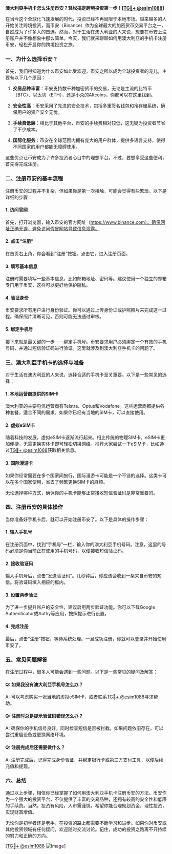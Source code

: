 **澳大利亞手机卡怎么注册币安？轻松搞定跨境投资第一步！[[TG💪+ @esim1088](https://t.me/s/esim1088)]**

在当今这个全球化飞速发展的时代，投资已经不再局限于本地市场。越来越多的人开始关注跨境投资，而币安（Binance）作为全球最大的加密货币交易平台之一，自然成为了许多人的首选。然而，对于生活在澳大利亚的人来说，想要在币安上注册账户并不像想象中那么简单。今天，我们就来聊聊如何用澳大利亞的手机卡注册币安，轻松开启你的跨境投资之旅。

### 一、为什么选择币安？

首先，我们得知道为什么币安如此受欢迎。币安之所以成为全球投资者的宠儿，主要有以下几个原因：

1. **交易品种丰富**：币安支持数千种加密货币的交易，无论是主流的比特币（BTC）、以太坊（ETH），还是小众的Altcoins，你都可以在这里找到。
   
2. **安全性高**：币安采用了先进的安全技术，包括多重签名钱包和冷存储系统，确保用户的资产安全无忧。

3. **手续费低廉**：相比于其他平台，币安的手续费相对较低，这无疑为投资者节省了不少成本。

4. **国际化服务**：币安在全球范围内拥有庞大的用户群体，提供多语言支持，使得不同国家的用户都能无障碍使用。

这些优点让币安成为了许多投资者心目中的理想平台。不过，要想享受这些便利，首先得完成注册。

### 二、注册币安的基本流程

注册币安的过程并不复杂，但如果你是第一次接触，可能会觉得有些繁琐。以下是详细的步骤：

#### 1. 访问官网

首先，打开浏览器，输入币安的官方网址（https://www.binance.com）。确保网址正确无误，避免访问假冒网站导致信息泄露。

#### 2. 点击“注册”

在首页右上角，你会看到“注册”按钮。点击它，进入注册页面。

#### 3. 填写基本信息

注册时需要填写一些基本信息，比如邮箱地址、密码等。建议使用一个独立的邮箱专门用于币安，这样可以更好地保护隐私。

#### 4. 验证身份

币安要求所有用户进行身份验证。你可以通过上传身份证或护照照片来完成这一过程。确保照片清晰可见，否则可能无法通过审核。

#### 5. 绑定手机号

接下来就是最关键的一步——绑定手机号。币安要求用户必须绑定一个有效的手机号码，并通过短信验证码进行验证。这里就涉及到澳大利亞手机卡的问题了。

### 三、澳大利亞手机卡的选择与准备

对于生活在澳大利亚的人来说，选择合适的手机卡至关重要。以下是一些常见的选择：

#### 1. 本地运营商提供的SIM卡

澳大利亚的主要电信运营商有Telstra、Optus和Vodafone。这些运营商都提供各种套餐，适合不同的需求。如果你已经有当地的SIM卡，可以直接使用。

#### 2. 虚拟eSIM卡

随着科技的发展，虚拟eSIM卡逐渐流行起来。相比传统的物理SIM卡，eSIM卡更加便捷，无需更换实体卡即可轻松切换网络。推荐大家尝试一下eSIM卡，比如通过[TG💪+ @esim1088](https://t.me/s/esim1088)获取相关信息。

#### 3. 国际漫游卡

如果你经常需要在多个国家间旅行，国际漫游卡可能是一个不错的选择。这类卡可以在多个国家使用，省去了频繁更换SIM卡的麻烦。

无论选择哪种方式，确保你的手机卡能够正常接收短信验证码是非常重要的。

### 四、注册币安的具体操作

当你准备好手机卡后，就可以开始注册币安了。以下是具体的操作步骤：

#### 1. 输入手机号

在注册页面中，找到“手机号”一栏，输入你的澳大利亞手机号码。注意，这里的号码必须是你当前正在使用的手机号码，以便接收短信验证码。

#### 2. 接收验证码

输入手机号后，点击“发送验证码”。几秒钟后，你应该会收到一条来自币安的短信。将验证码填入相应的框内。

#### 3. 设置两步验证

为了进一步提升账户的安全性，建议启用两步验证功能。你可以下载Google Authenticator或Authy等应用，按照提示进行设置。

#### 4. 完成注册

最后，点击“注册”按钮，等待系统处理。一旦成功注册，你就可以登录并开始使用币安了。

### 五、常见问题解答

在注册过程中，很多人可能会遇到一些问题。以下是一些常见的疑问及解答：

#### Q: 如果我没有澳大利亞手机号怎么办？
A: 可以考虑购买一张当地的虚拟eSIM卡，或者联系[TG💪+ @esim1088](https://t.me/s/esim1088)寻求帮助。

#### Q: 注册时总是提示验证码错误怎么办？
A: 确保你的手机信号良好，同时检查短信是否被拦截。如果问题依旧存在，可以尝试重启设备或更换网络环境。

#### Q: 注册完成后还需要做什么？
A: 注册完成后，记得完成身份验证，并绑定银行卡或第三方支付工具，以便后续充值和提现。

### 六、总结

通过以上步骤，相信你已经掌握了如何用澳大利亞手机卡注册币安的方法。币安作为一个强大的投资平台，不仅提供了丰富的交易品种，还拥有较高的安全性和低廉的手续费。当然，投资有风险，入市需谨慎。希望你能合理规划资金，理性投资，实现财富增值。

无论你是初学者还是老手，在投资的路上都需要不断学习和进步。如果你对币安或其他投资领域有任何疑问，欢迎随时交流讨论。记住，成功的投资之路离不开持续的努力和正确的方向。

[[TG💪+ @esim1088](https://t.me/s/esim1088) ![Image](https://i.postimg.cc/4NQfJmqS/Snipaste-2025-05-13-00-14-12.png)]